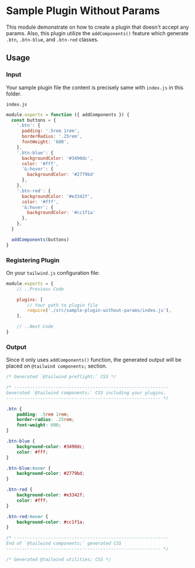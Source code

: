 # Sample Plugin Without Params

This module demonstrate on how to create a plugin that doesn't accept any params. Also, this plugin utilize the `addComponents()` feature which generate `.btn`, `.btn-blue`, and `.btn-red` classes.

## Usage

### Input

Your sample plugin file the content is precisely same with `index.js` in this folder.

`index.js`

```javascript
module.exports = function ({ addComponents }) {
  const buttons = {
    '.btn': {
      padding: '.5rem 1rem',
      borderRadius: '.25rem',
      fontWeight: '600',
    },
    '.btn-blue': {
      backgroundColor: '#3490dc',
      color: '#fff',
      '&:hover': {
        backgroundColor: '#2779bd'
      },
    },
    '.btn-red': {
      backgroundColor: '#e3342f',
      color: '#fff',
      '&:hover': {
        backgroundColor: '#cc1f1a'
      },
    },
  }

  addComponents(buttons)
}
```

### Registering Plugin

On your `tailwind.js` configuration file:

```javascript
module.exports = {
    // ..Previous Code

    plugins: [
        // Your path to plugin file
        require('./src/sample-plugin-without-params/index.js'),
    ],

    // ..Next Code
}
```

### Output

Since it only uses `addComponents()` function, the generated output will be placed on `@tailwind components;` section.

```css
/* Generated `@tailwind preflight;` CSS */

/* -----------------------------------------------------------
Generated `@tailwind components;` CSS including your plugins.
----------------------------------------------------------- */

.btn {
    padding: .5rem 1rem;
    border-radius: .25rem;
    font-weight: 600;
}

.btn-blue {
    background-color: #3490dc;
    color: #fff;
}

.btn-blue:hover {
    background-color: #2779bd;
}

.btn-red {
    background-color: #e3342f;
    color: #fff;
}

.btn-red:hover {
    background-color: #cc1f1a;
}

/* -----------------------------------------------------------
End of `@tailwind components;` generated CSS
----------------------------------------------------------- */

/* Generated @tailwind utilities; CSS */
```
